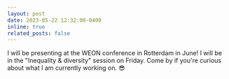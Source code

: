 ```yaml
---
layout: post
date: 2023-05-22 12:32:00-0400
inline: true
related_posts: false
---
```


I will be presenting at the WEON conference in Rotterdam in June! I will be in the "Inequality & diversity" session on Friday. Come by if you're curious about what I am currently working on. :sunglasses:

